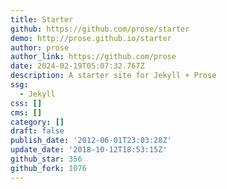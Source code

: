 ```yaml
---
title: Starter
github: https://github.com/prose/starter
demo: http://prose.github.io/starter
author: prose
author_link: https://github.com/prose
date: 2024-02-19T05:07:32.767Z
description: A starter site for Jekyll + Prose
ssg:
  - Jekyll
css: []
cms: []
category: []
draft: false
publish_date: '2012-06-01T23:03:28Z'
update_date: '2018-10-12T18:53:15Z'
github_star: 356
github_fork: 1076
---
```

